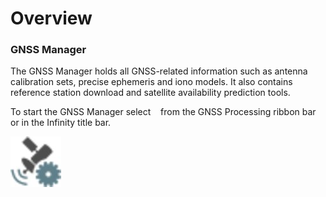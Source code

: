 # Overview

### GNSS Manager

The GNSS Manager holds all GNSS-related information such as antenna calibration sets, precise ephemeris and iono models. It also contains reference station download and satellite availability prediction tools.

To start the GNSS Manager select    from the GNSS Processing ribbon bar or in the Infinity title bar.

![Image](graphics/00468370.jpg)

